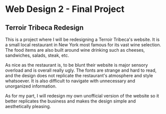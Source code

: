 # Web Design 2 - Final Project

## Terroir Tribeca Redesign

This is a project where I will be redesigning a Terroir Tribeca's website. It is a small local restaurant in New York most famous for its vast wine selection. The food items are also built around wine drinking such as cheeses, sandwiches, salads, steak, etc.

As nice as the restaurant is, to be blunt their website is major sensory overload and is overall really ugly. The fonts are strange and hard to read, and the design does not replicate the restaurant's atmosphere and style whatsoever. It is also difficult to navigate with unnecessary and unorganized information.

As for my part, I will redesign my own unofficial version of the website so it better replicates the business and makes the design simple and aesthetically pleasing. 